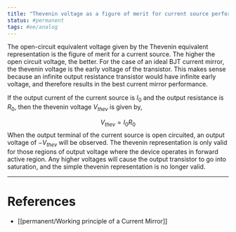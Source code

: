 ```yaml
---
title: "Thevenin voltage as a figure of merit for current source performance"
status: #permanent
tags: #ee/analog 
---
```


The open-circuit equivalent voltage given by the Thevenin equivalent representation is the figure of merit for a current source. The higher the open circuit voltage, the better. For the case of an ideal BJT current mirror, the thevenin voltage is the early voltage of the transistor. This makes sense because an infinite output resistance transistor would have infinite early voltage, and therefore results in the best current mirror performance.

If the output current of the current source is $I_0$ and the output resistance is $R_0$, then the thevenin voltage $V_{thev}$ is given by,

$$
V_{thev} = I_0 R_0
$$
When the output terminal of the current source is open circuited, an output voltage of $-V_{thev}$ will be observed. The thevenin representation is only valid for those regions of output voltage where the device operates in forward active region. Any higher voltages will cause the output transistor to go into saturation, and the simple thevenin representation is no longer valid.


---
# References

- [[permanent/Working principle of a Current Mirror]]